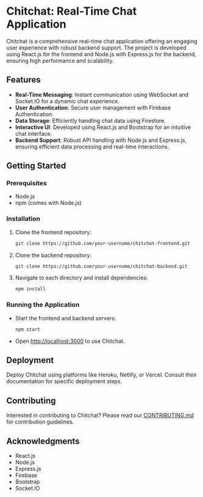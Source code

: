 # Chitchat: Real-Time Chat Application

Chitchat is a comprehensive real-time chat application offering an engaging user experience with robust backend support. The project is developed using React.js for the frontend and Node.js with Express.js for the backend, ensuring high performance and scalability.

## Features

- **Real-Time Messaging**: Instant communication using WebSocket and Socket.IO for a dynamic chat experience.
- **User Authentication**: Secure user management with Firebase Authentication.
- **Data Storage**: Efficiently handling chat data using Firestore.
- **Interactive UI**: Developed using React.js and Bootstrap for an intuitive chat interface.
- **Backend Support**: Robust API handling with Node.js and Express.js, ensuring efficient data processing and real-time interactions.

## Getting Started

### Prerequisites

- Node.js
- npm (comes with Node.js)

### Installation

1. Clone the frontend repository:
   ```bash
   git clone https://github.com/your-username/chitchat-frontend.git
   ```
2. Clone the backend repository:
   ```bash
   git clone https://github.com/your-username/chitchat-backend.git
   ```
3. Navigate to each directory and install dependencies:
   ```bash
   npm install
   ```

### Running the Application

- Start the frontend and backend servers:
  ```bash
  npm start
  ```
- Open [http://localhost:3000](http://localhost:3000) to use Chitchat.

## Deployment

Deploy Chitchat using platforms like Heroku, Netlify, or Vercel. Consult their documentation for specific deployment steps.

## Contributing

Interested in contributing to Chitchat? Please read our [CONTRIBUTING.md](CONTRIBUTING.md) for contribution guidelines.

## Acknowledgments

- React.js
- Node.js
- Express.js
- Firebase
- Bootstrap
- Socket.IO

